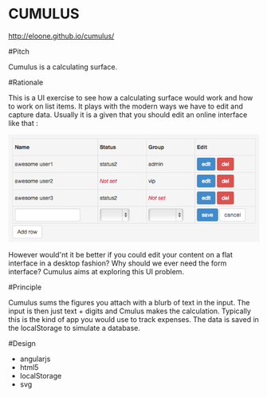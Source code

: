 CUMULUS
=======

<http://eloone.github.io/cumulus/>

#Pitch

Cumulus is a calculating surface.

#Rationale

This is a UI exercise to see how a calculating surface would work and how to work on list items. It plays with the modern ways we have to edit and capture data. Usually it is a given that you should edit an online interface like that :

![Alt text](https://github.com/eloone/cumulus/blob/master/illustration.png?raw=true)

However would'nt it be better if you could edit your content on a flat interface in a desktop fashion? Why should we ever need the form interface? Cumulus aims at exploring this UI problem.

#Principle

Cumulus sums the figures you attach with a blurb of text in the input. The input is then just text + digits and Cmulus makes the calculation. Typically this is the kind of app you would use to track expenses. The data is saved in the localStorage to simulate a database.

#Design

* angularjs 
* html5
* localStorage
* svg
